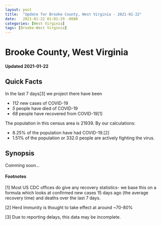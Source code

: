 ```yaml
---
layout: post
title:  "Update for Brooke County, West Virginia - 2021-01-22"
date:   2021-01-22 01:01:29 -0600
categories: [West Virginia]
tags: [Brooke-West Virginia]
---
```


# Brooke County, West Virginia
#### Updated 2021-01-22

## Quick Facts

In the last 7 days[3] we project there have been
- *112* new cases of COVID-19
- *5* people have died of COVID-19
- *68* people have recovered from COVID-19[1]

The population in this census area is 21939. By our calculations:
- 8.25% of the population have had COVID-19.[2]
- 1.51% of the population or 332.0 people are actively fighting the virus.

## Synopsis

Comming soon...


#### Footnotes

[1] Most US CDC offices do give any recovery statistics- we base this on a formula which looks at confirmed new cases
15 days ago (the average recovery time) and deaths over the last 7 days.

[2] Herd Immunity is thought to take effect at around ~70-80%

[3] Due to reporting delays, this data may be incomplete.
 
    